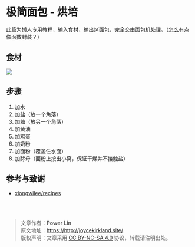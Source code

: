 # 极简面包 - 烘培

此篇为懒人专用教程，输入食材，输出烤面包，完全交由面包机处理。（怎么有点像函数封装？）

## 食材

![](https://wiki-media-1253965369.cos.ap-guangzhou.myqcloud.com/img/20200215121030.png)

## 步骤

1. 加水
2. 加盐（放一个角落）
3. 加糖（放另一个角落）
4. 加黄油
5. 加鸡蛋
6. 加奶粉
7. 加面粉（覆盖住水面）
8. 加酵母（面粉上按出小窝，保证干燥并不接触盐）

## 参考与致谢

- [xiongwilee/recipes](https://github.com/xiongwilee/recipes)

<br />

<br />

> 文章作者：**Power Lin**  
> 原文地址：<https://http://joycekirkland.site/>  
> 版权声明：文章采用 [CC BY-NC-SA 4.0](https://creativecommons.org/licenses/by/4.0/deed.zh) 协议，转载请注明出处。
